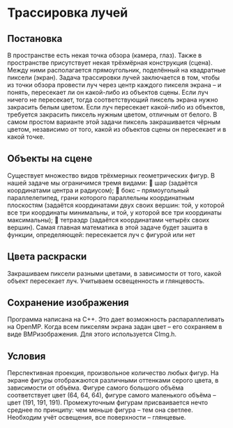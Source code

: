 # Трассировка лучей
## Постановка
В пространстве есть некая точка обзора (камера, глаз). Также в пространстве
присутствует некая трёхмёрная конструкция (сцена). Между ними
располагается прямоугольник, поделённый на квадратные пиксели (экран).
Задача трассировки лучей заключается в том, чтобы из точки обзора
провести луч через центр каждого пикселя экрана – и понять, пересекает ли
он какой-либо из объектов сцены. Если луч ничего не пересекает, тогда
соответствующий пиксель экрана нужно закрасить белым цветом. Если луч
пересекает какой-либо из объектов, требуется закрасить пиксель нужным
цветом, отличным от белого. В самом простом варианте этой задачи пиксель
закрашивается чёрным цветом, независимо от того, какой из объектов сцены
он пересекает и в какой точке.
## Объекты на сцене
Существует множество видов трёхмерных геометрических фигур. В нашей
задаче мы ограничимся тремя видами:
 шар (задаётся координатами центра и радиусом);
 бокс – прямоугольный параллелепипед, грани которого параллельны
координатным плоскостям (задаётся координатами двух своих вершин:
той, у которой все три координаты минимальны, и той, у которой все
три координаты максимальны);
 тетраэдр (задаётся координатами четырёх своих вершин).
Самая главная математика в этой задаче будет зашита в функции,
определяющей: пересекается луч с фигурой или нет
## Цвета раскраски
Закрашиваем пиксели разными цветами, в
зависимости от того, какой объект пересекает луч. Учитываем освещенность и глянцевость.
## Сохранение изображения
Программа написана на С++. Это дает возможность распараллеливать на
OpenMP.
Когда всем пикселям экрана задан цвет – его сохраняем в виде BMPизображения. Для этого используется CImg.h.
## Условия
Перспективная проекция, произвольное количество любых фигур. На
экране фигуры отображаются различными оттенками серого цвета, в
зависимости от объёма. Фигуре самого большого объёма соответствует
цвет (64, 64, 64), фигуре самого маленького объёма – цвет (191, 191,
191). Промежуточным фигурам присваивается нечто среднее по
принципу: чем меньше фигура – тем она светлее. Необходим учёт
освещения, все поверхности – глянцевые.
